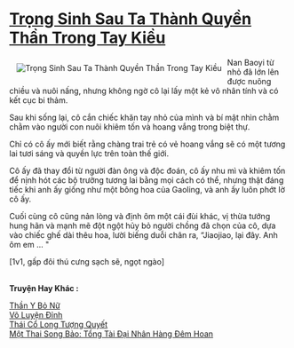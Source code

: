 <a href="https://truyenwiki.net/trong-sinh-sau-ta-thanh-quyen-than-trong-tay-kieu.35854/" title="Trọng Sinh Sau Ta Thành Quyền Thần Trong Tay Kiều"><h1>Trọng Sinh Sau Ta Thành Quyền Thần Trong Tay Kiều</h1></a><div style="display:table"><img align="right" style="float: left; padding: 10px;" src="https://truyenwiki.net/a/img/str/src/35854.jpg" alt="Trọng Sinh Sau Ta Thành Quyền Thần Trong Tay Kiều">Nan Baoyi từ nhỏ đã lớn lên được nuông chiều và nuôi nấng, nhưng không ngờ cô lại lấy một kẻ vô nhân tính và có kết cục bi thảm.<p></p> Sau khi sống lại, cô cắn chiếc khăn tay nhỏ của mình và bí mật nhìn chằm chằm vào người con nuôi khiêm tốn và hoang vắng trong biệt thự.<p></p> Chỉ có cô ấy mới biết rằng chàng trai trẻ có vẻ hoang vắng sẽ có một tương lai tươi sáng và quyền lực trên toàn thế giới.<p></p> Cô ấy đã thay đổi từ người đàn ông và độc đoán, cô ấy nhu mì và khiêm tốn để nịnh hót các bộ trưởng tương lai bằng mọi cách có thể, nhưng thật đáng tiếc khi anh ấy giống như một bông hoa của Gaoling, và anh ấy luôn phớt lờ cô ấy.<p></p> Cuối cùng cô cũng nản lòng và định ôm một cái đùi khác, vị thừa tướng hung hãn và mạnh mẽ đột ngột hủy bỏ người chồng đã chọn của cô, dựa vào chiếc ghế dài thêu hoa, lười biếng duỗi chân ra, “Jiaojiao, lại đây. Anh ôm em ... "<p></p> [1v1, gấp đôi thú cưng sạch sẽ, ngọt ngào]</div><p><br><b>Truyện Hay Khác :</b></p><a href="https://truyenwiki.net/than-y-bo-nu.35770/" alt="Thần Y Bỏ Nữ">Thần Y Bỏ Nữ</a><br/><a href="https://sangtacviet.wordpress.com/2020/10/22/vo-luyen-dinh/" alt="Võ Luyện Đỉnh">Võ Luyện Đỉnh</a><br/><a href="https://sangtacviet.wordpress.com/2020/10/22/thai-co-long-tuong-quyet/" alt="Thái Cổ Long Tượng Quyết">Thái Cổ Long Tượng Quyết</a><br/><a href="https://github.com/nownovels/wikidich/tree/master/truyenhay/36368" alt="Một Thai Song Bảo: Tổng Tài Đại Nhân Hàng Đêm Hoan">Một Thai Song Bảo: Tổng Tài Đại Nhân Hàng Đêm Hoan</a><br/>